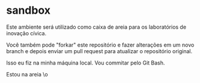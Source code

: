 # sandbox
Este ambiente será utilizado como caixa de areia para os laboratórios de inovação cívica.

Você também pode "forkar" este repositório e fazer alterações em um novo branch e depois enviar um pull request para atualizar o repositório original.

Isso eu fiz na minha máquina local. Vou commitar pelo Git Bash.

Estou na areia \o
